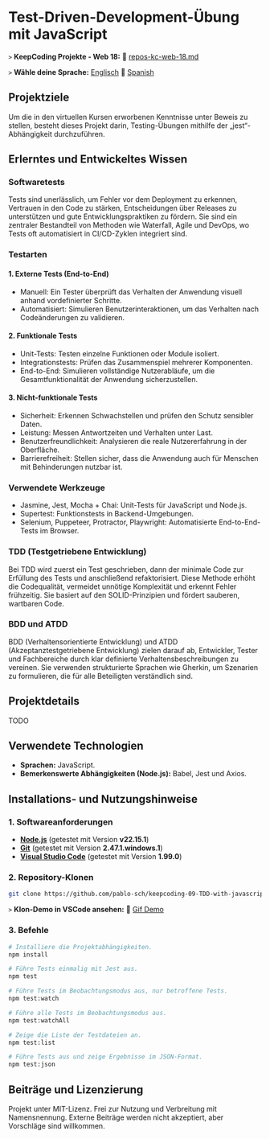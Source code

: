 # Test-Driven-Development-Übung mit JavaScript

`>` **KeepCoding Projekte - Web 18:** 📁 [repos-kc-web-18.md](https://github.com/pablo-sch/pablo-sch/blob/main/docs/repos-kc-web-18.md)

`>` **Wähle deine Sprache:** [Englisch](README.md) 🔄 [Spanish](README.es.md)

<!-- ------------------------------------------------------------------------------------------- -->

## Projektziele

Um die in den virtuellen Kursen erworbenen Kenntnisse unter Beweis zu stellen, besteht dieses Projekt darin, Testing-Übungen mithilfe der „jest“-Abhängigkeit durchzuführen.

<!-- ------------------------------------------------------------------------------------------- -->

## Erlerntes und Entwickeltes Wissen

### Softwaretests

Tests sind unerlässlich, um Fehler vor dem Deployment zu erkennen, Vertrauen in den Code zu stärken, Entscheidungen über Releases zu unterstützen und gute Entwicklungspraktiken zu fördern. Sie sind ein zentraler Bestandteil von Methoden wie Waterfall, Agile und DevOps, wo Tests oft automatisiert in CI/CD-Zyklen integriert sind.

### Testarten

#### 1. Externe Tests (End-to-End)

- Manuell: Ein Tester überprüft das Verhalten der Anwendung visuell anhand vordefinierter Schritte.
- Automatisiert: Simulieren Benutzerinteraktionen, um das Verhalten nach Codeänderungen zu validieren.

#### 2. Funktionale Tests

- Unit-Tests: Testen einzelne Funktionen oder Module isoliert.
- Integrationstests: Prüfen das Zusammenspiel mehrerer Komponenten.
- End-to-End: Simulieren vollständige Nutzerabläufe, um die Gesamtfunktionalität der Anwendung sicherzustellen.

#### 3. Nicht-funktionale Tests

- Sicherheit: Erkennen Schwachstellen und prüfen den Schutz sensibler Daten.
- Leistung: Messen Antwortzeiten und Verhalten unter Last.
- Benutzerfreundlichkeit: Analysieren die reale Nutzererfahrung in der Oberfläche.
- Barrierefreiheit: Stellen sicher, dass die Anwendung auch für Menschen mit Behinderungen nutzbar ist.

### Verwendete Werkzeuge

- Jasmine, Jest, Mocha + Chai: Unit-Tests für JavaScript und Node.js.
- Supertest: Funktionstests in Backend-Umgebungen.
- Selenium, Puppeteer, Protractor, Playwright: Automatisierte End-to-End-Tests im Browser.

### TDD (Testgetriebene Entwicklung)

Bei TDD wird zuerst ein Test geschrieben, dann der minimale Code zur Erfüllung des Tests und anschließend refaktorisiert. Diese Methode erhöht die Codequalität, vermeidet unnötige Komplexität und erkennt Fehler frühzeitig. Sie basiert auf den SOLID-Prinzipien und fördert sauberen, wartbaren Code.

### BDD und ATDD

BDD (Verhaltensorientierte Entwicklung) und ATDD (Akzeptanztestgetriebene Entwicklung) zielen darauf ab, Entwickler, Tester und Fachbereiche durch klar definierte Verhaltensbeschreibungen zu vereinen. Sie verwenden strukturierte Sprachen wie Gherkin, um Szenarien zu formulieren, die für alle Beteiligten verständlich sind.

<!-- ------------------------------------------------------------------------------------------- -->

## Projektdetails

TODO

<!-- ------------------------------------------------------------------------------------------- -->

## Verwendete Technologien

- **Sprachen:** JavaScript.
- **Bemerkenswerte Abhängigkeiten (Node.js):** Babel, Jest und Axios.

<!-- ------------------------------------------------------------------------------------------- -->

## Installations- und Nutzungshinweise

### 1. Softwareanforderungen

- **[Node.js](https://nodejs.org/en/download/)** (getestet mit Version **v22.15.1**)
- **[Git](https://git-scm.com/downloads)** (getestet mit Version **2.47.1.windows.1**)
- **[Visual Studio Code](https://code.visualstudio.com/)** (getestet mit Version **1.99.0**)

### 2. Repository-Klonen

```bash
git clone https://github.com/pablo-sch/keepcoding-09-TDD-with-javascript.git
```

`>` **Klon-Demo in VSCode ansehen:** 🎥 [Gif Demo](https://github.com/pablo-sch/pablo-sch/blob/main/etc/clone-tutorial.gif)

### 3. Befehle

```sh
# Installiere die Projektabhängigkeiten.
npm install

# Führe Tests einmalig mit Jest aus.
npm test

# Führe Tests im Beobachtungsmodus aus, nur betroffene Tests.
npm test:watch

# Führe alle Tests im Beobachtungsmodus aus.
npm test:watchAll

# Zeige die Liste der Testdateien an.
npm test:list

# Führe Tests aus und zeige Ergebnisse im JSON-Format.
npm test:json
```

## Beiträge und Lizenzierung

Projekt unter MIT-Lizenz. Frei zur Nutzung und Verbreitung mit Namensnennung. Externe Beiträge werden nicht akzeptiert, aber Vorschläge sind willkommen.
